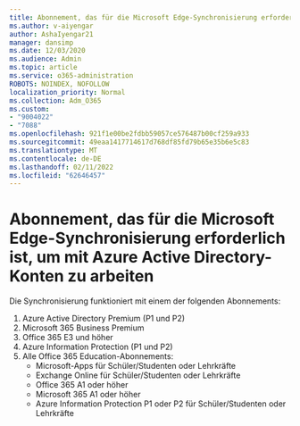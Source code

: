 ```yaml
---
title: Abonnement, das für die Microsoft Edge-Synchronisierung erforderlich ist, um mit Azure Active Directory-Konten zu arbeiten
ms.author: v-aiyengar
author: AshaIyengar21
manager: dansimp
ms.date: 12/03/2020
ms.audience: Admin
ms.topic: article
ms.service: o365-administration
ROBOTS: NOINDEX, NOFOLLOW
localization_priority: Normal
ms.collection: Adm_O365
ms.custom:
- "9004022"
- "7088"
ms.openlocfilehash: 921f1e00be2fdbb59057ce576487b00cf259a933
ms.sourcegitcommit: 49eaa1417714617d768df85fd79b65e35b6e5c83
ms.translationtype: MT
ms.contentlocale: de-DE
ms.lasthandoff: 02/11/2022
ms.locfileid: "62646457"
---
```

# <a name="subscription-needed-for-microsoft-edge-sync-to-work-with-azure-active-directory-accounts"></a>Abonnement, das für die Microsoft Edge-Synchronisierung erforderlich ist, um mit Azure Active Directory-Konten zu arbeiten

Die Synchronisierung funktioniert mit einem der folgenden Abonnements:

1. Azure Active Directory Premium (P1 und P2)
1. Microsoft 365 Business Premium
1. Office 365 E3 und höher
1. Azure Information Protection (P1 und P2)
1. Alle Office 365 Education-Abonnements:
    - Microsoft-Apps für Schüler/Studenten oder Lehrkräfte
    - Exchange Online für Schüler/Studenten oder Lehrkräfte
    - Office 365 A1 oder höher
    - Microsoft 365 A1 oder höher
    - Azure Information Protection P1 oder P2 für Schüler/Studenten oder Lehrkräfte

